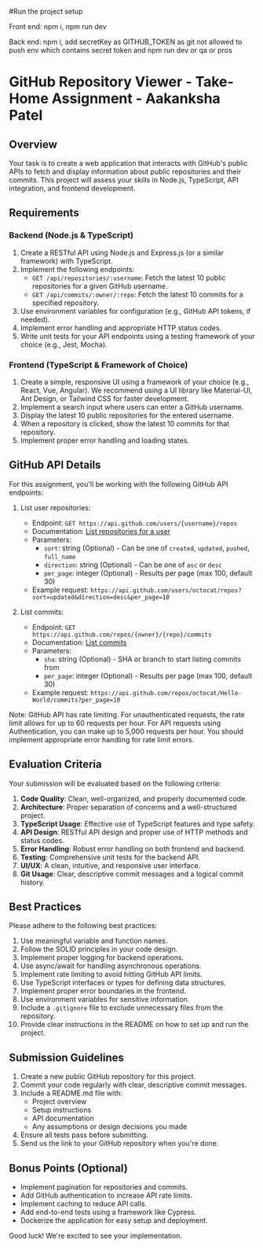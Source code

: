 #Run the project setup

Front end: npm i, npm run dev

Back end: npm i, add secretKey as GITHUB_TOKEN as git not allowed to push env which contains secret token  and npm run dev or qa or pros


# GitHub Repository Viewer - Take-Home Assignment - Aakanksha Patel

## Overview

Your task is to create a web application that interacts with GitHub's public APIs to fetch and display information about public repositories and their commits. This project will assess your skills in Node.js, TypeScript, API integration, and frontend development.

## Requirements

### Backend (Node.js & TypeScript)

1. Create a RESTful API using Node.js and Express.js (or a similar framework) with TypeScript.
2. Implement the following endpoints:
   - `GET /api/repositories/:username`: Fetch the latest 10 public repositories for a given GitHub username.
   - `GET /api/commits/:owner/:repo`: Fetch the latest 10 commits for a specified repository.
3. Use environment variables for configuration (e.g., GitHub API tokens, if needed).
4. Implement error handling and appropriate HTTP status codes.
5. Write unit tests for your API endpoints using a testing framework of your choice (e.g., Jest, Mocha).

### Frontend (TypeScript & Framework of Choice)

1. Create a simple, responsive UI using a framework of your choice (e.g., React, Vue, Angular). We recommend using a UI library like Material-UI, Ant Design, or Tailwind CSS for faster development.
2. Implement a search input where users can enter a GitHub username.
3. Display the latest 10 public repositories for the entered username.
4. When a repository is clicked, show the latest 10 commits for that repository.
5. Implement proper error handling and loading states.

## GitHub API Details

For this assignment, you'll be working with the following GitHub API endpoints:

1. List user repositories:
   - Endpoint: `GET https://api.github.com/users/{username}/repos`
   - Documentation: [List repositories for a user](https://docs.github.com/en/rest/repos/repos#list-repositories-for-a-user)
   - Parameters:
     - `sort`: string (Optional) - Can be one of `created`, `updated`, `pushed`, `full_name`
     - `direction`: string (Optional) - Can be one of `asc` or `desc`
     - `per_page`: integer (Optional) - Results per page (max 100, default 30)
   - Example request: `https://api.github.com/users/octocat/repos?sort=updated&direction=desc&per_page=10`

2. List commits:
   - Endpoint: `GET https://api.github.com/repos/{owner}/{repo}/commits`
   - Documentation: [List commits](https://docs.github.com/en/rest/commits/commits#list-commits)
   - Parameters:
     - `sha`: string (Optional) - SHA or branch to start listing commits from
     - `per_page`: integer (Optional) - Results per page (max 100, default 30)
   - Example request: `https://api.github.com/repos/octocat/Hello-World/commits?per_page=10`

Note: GitHub API has rate limiting. For unauthenticated requests, the rate limit allows for up to 60 requests per hour. For API requests using Authentication, you can make up to 5,000 requests per hour. You should implement appropriate error handling for rate limit errors.

## Evaluation Criteria

Your submission will be evaluated based on the following criteria:

1. **Code Quality**: Clean, well-organized, and properly documented code.
2. **Architecture**: Proper separation of concerns and a well-structured project.
3. **TypeScript Usage**: Effective use of TypeScript features and type safety.
4. **API Design**: RESTful API design and proper use of HTTP methods and status codes.
5. **Error Handling**: Robust error handling on both frontend and backend.
6. **Testing**: Comprehensive unit tests for the backend API.
7. **UI/UX**: A clean, intuitive, and responsive user interface.
8. **Git Usage**: Clear, descriptive commit messages and a logical commit history.

## Best Practices

Please adhere to the following best practices:

1. Use meaningful variable and function names.
2. Follow the SOLID principles in your code design.
3. Implement proper logging for backend operations.
4. Use async/await for handling asynchronous operations.
5. Implement rate limiting to avoid hitting GitHub API limits.
6. Use TypeScript interfaces or types for defining data structures.
7. Implement proper error boundaries in the frontend.
8. Use environment variables for sensitive information.
9. Include a `.gitignore` file to exclude unnecessary files from the repository.
10. Provide clear instructions in the README on how to set up and run the project.

## Submission Guidelines

1. Create a new public GitHub repository for this project.
2. Commit your code regularly with clear, descriptive commit messages.
3. Include a README.md file with:
   - Project overview
   - Setup instructions
   - API documentation
   - Any assumptions or design decisions you made
4. Ensure all tests pass before submitting.
5. Send us the link to your GitHub repository when you're done.

## Bonus Points (Optional)

- Implement pagination for repositories and commits.
- Add GitHub authentication to increase API rate limits.
- Implement caching to reduce API calls.
- Add end-to-end tests using a framework like Cypress.
- Dockerize the application for easy setup and deployment.

Good luck! We're excited to see your implementation.
